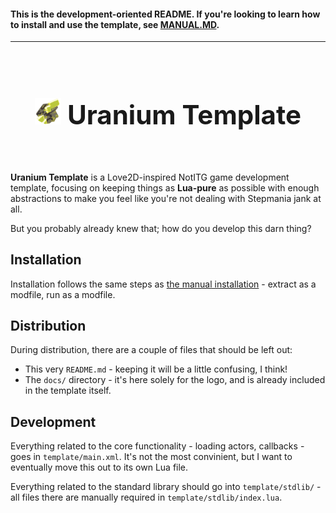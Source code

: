 #### This is the development-oriented README. If you're looking to learn how to install and use the template, see [MANUAL.MD](https://git.oat.zone/oat/uranium-template/src/branch/main/MANUAL.md).

---

<br>

<center id="start">
  <h2 style="font-size: 42px">
    <img src="docs/uranium.png" height="42px" alt="">
    <b>Uranium Template</b>
  </h2>
</center>

<br>

**Uranium Template** is a Love2D-inspired NotITG game development template, focusing on keeping things as **Lua-pure** as possible with enough abstractions to make you feel like you're not dealing with Stepmania jank at all.

But you probably already knew that; how do you develop this darn thing?

## Installation

Installation follows the same steps as [the manual installation](https://git.oat.zone/oat/uranium-template/src/branch/main/MANUAL.md#installation) - extract as a modfile, run as a modfile.

## Distribution

During distribution, there are a couple of files that should be left out:

- This very `README.md` - keeping it will be a little confusing, I think!
- The `docs/` directory - it's here solely for the logo, and is already included in the template itself.

## Development

Everything related to the core functionality - loading actors, callbacks - goes in `template/main.xml`. It's not the most convinient, but I want to eventually move this out to its own Lua file.

Everything related to the standard library should go into `template/stdlib/` - all files there are manually required in `template/stdlib/index.lua`.